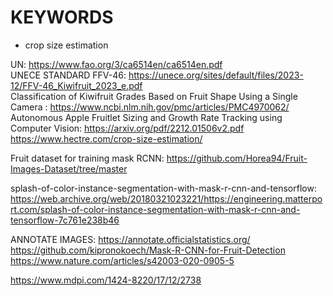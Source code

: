 # KEYWORDS
- crop size estimation

UN: https://www.fao.org/3/ca6514en/ca6514en.pdf  
UNECE STANDARD FFV-46: https://unece.org/sites/default/files/2023-12/FFV-46_Kiwifruit_2023_e.pdf  
Classification of Kiwifruit Grades Based on Fruit Shape Using a Single Camera
: https://www.ncbi.nlm.nih.gov/pmc/articles/PMC4970062/  
Autonomous Apple Fruitlet Sizing and Growth Rate
Tracking using Computer Vision: https://arxiv.org/pdf/2212.01506v2.pdf  
https://www.hectre.com/crop-size-estimation/  

Fruit dataset for training mask RCNN: https://github.com/Horea94/Fruit-Images-Dataset/tree/master  

splash-of-color-instance-segmentation-with-mask-r-cnn-and-tensorflow: https://web.archive.org/web/20180321023221/https://engineering.matterport.com/splash-of-color-instance-segmentation-with-mask-r-cnn-and-tensorflow-7c761e238b46  

ANNOTATE IMAGES: https://annotate.officialstatistics.org/  
https://github.com/kipronokoech/Mask-R-CNN-for-Fruit-Detection
https://www.nature.com/articles/s42003-020-0905-5

https://www.mdpi.com/1424-8220/17/12/2738
